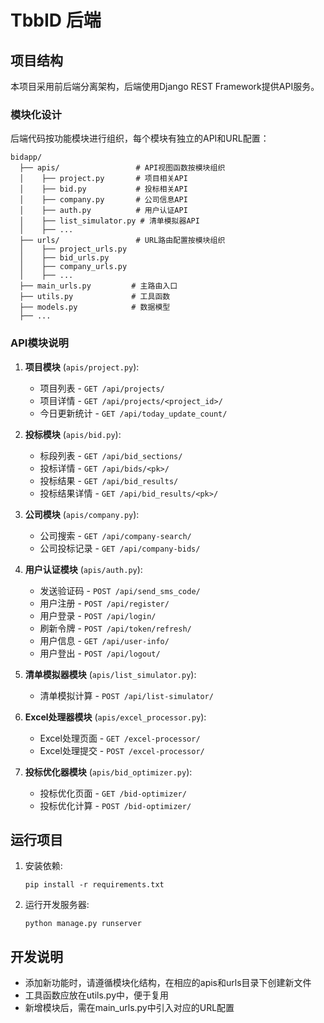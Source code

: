# TbbID 后端

## 项目结构

本项目采用前后端分离架构，后端使用Django REST Framework提供API服务。

### 模块化设计

后端代码按功能模块进行组织，每个模块有独立的API和URL配置：

```
bidapp/
  ├── apis/                 # API视图函数按模块组织
  │    ├── project.py       # 项目相关API
  │    ├── bid.py           # 投标相关API
  │    ├── company.py       # 公司信息API
  │    ├── auth.py          # 用户认证API
  │    ├── list_simulator.py # 清单模拟器API
  │    ├── ...
  ├── urls/                 # URL路由配置按模块组织
  │    ├── project_urls.py
  │    ├── bid_urls.py
  │    ├── company_urls.py
  │    ├── ...
  ├── main_urls.py         # 主路由入口
  ├── utils.py             # 工具函数
  ├── models.py            # 数据模型
  ├── ...
```

### API模块说明

1. **项目模块** (`apis/project.py`):
   - 项目列表 - `GET /api/projects/`
   - 项目详情 - `GET /api/projects/<project_id>/`
   - 今日更新统计 - `GET /api/today_update_count/`

2. **投标模块** (`apis/bid.py`):
   - 标段列表 - `GET /api/bid_sections/`
   - 投标详情 - `GET /api/bids/<pk>/`
   - 投标结果 - `GET /api/bid_results/`
   - 投标结果详情 - `GET /api/bid_results/<pk>/`

3. **公司模块** (`apis/company.py`):
   - 公司搜索 - `GET /api/company-search/`
   - 公司投标记录 - `GET /api/company-bids/`

4. **用户认证模块** (`apis/auth.py`):
   - 发送验证码 - `POST /api/send_sms_code/`
   - 用户注册 - `POST /api/register/`
   - 用户登录 - `POST /api/login/`
   - 刷新令牌 - `POST /api/token/refresh/`
   - 用户信息 - `GET /api/user-info/`
   - 用户登出 - `POST /api/logout/`

5. **清单模拟器模块** (`apis/list_simulator.py`):
   - 清单模拟计算 - `POST /api/list-simulator/`

6. **Excel处理器模块** (`apis/excel_processor.py`):
   - Excel处理页面 - `GET /excel-processor/`
   - Excel处理提交 - `POST /excel-processor/`

7. **投标优化器模块** (`apis/bid_optimizer.py`):
   - 投标优化页面 - `GET /bid-optimizer/`
   - 投标优化计算 - `POST /bid-optimizer/`

## 运行项目

1. 安装依赖:
   ```
   pip install -r requirements.txt
   ```

2. 运行开发服务器:
   ```
   python manage.py runserver
   ```

## 开发说明

- 添加新功能时，请遵循模块化结构，在相应的apis和urls目录下创建新文件
- 工具函数应放在utils.py中，便于复用
- 新增模块后，需在main_urls.py中引入对应的URL配置 